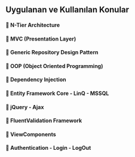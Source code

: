 ## Uygulanan ve Kullanılan Konular
#### 💎 N-Tier Architecture
#### 💎 MVC (Presentation Layer)
#### 💎 Generic Repository Design Pattern
#### 💎 OOP (Object Oriented Programming)
#### 💎 Dependency Injection 
#### 💎 Entity Framework Core - LinQ - MSSQL
#### 💎 jQuery - Ajax
#### 💎 FluentValidation Framework
#### 💎 ViewComponents
#### 💎 Authentication - Login - LogOut
